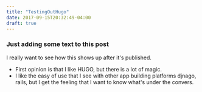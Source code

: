 ```yaml
---
title: "TestingOutHugo"
date: 2017-09-15T20:32:49-04:00
draft: true
---
```

### Just adding some text to this post

I really want to see how this shows up after it's published.

* First opinion is that I like HUGO, but there is a lot of magic. 
* I like the easy of use that I see with other app building platforms djnago, rails, but I get the feeling that I want to know what's under the convers.

